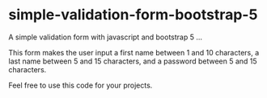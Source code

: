 # simple-validation-form-bootstrap-5
A simple validation form with javascript and bootstrap 5 ...

This form makes the user input a first name between 1 and 10 characters, a last name between 5 and 15 characters, and a password between 5 and 15 characters.

Feel free to use this code for your projects.


